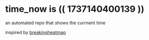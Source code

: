 # time_now is (( 1737140400139 ))

an automated repo that shows the currnent time

inspired by [breakingheatmap](https://github.com/breakingheatmap/breakingheatmap)